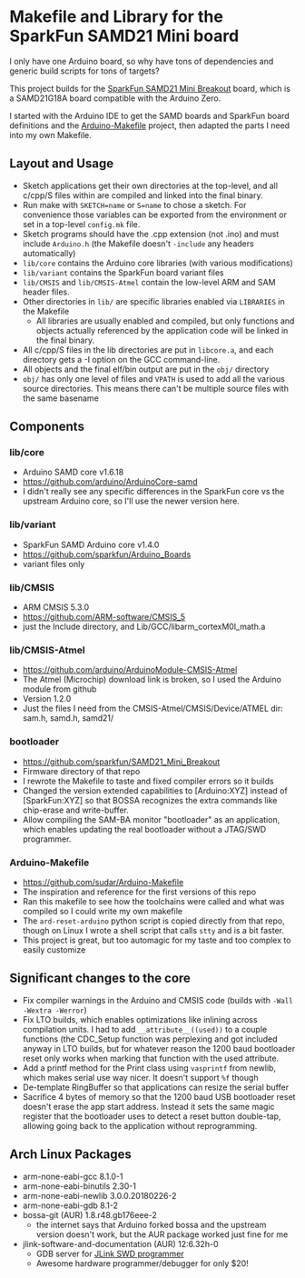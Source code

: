 # Makefile and Library for the SparkFun SAMD21 Mini board

I only have one Arduino board, so why have tons of dependencies and generic
build scripts for tons of targets?

This project builds for the [SparkFun SAMD21 Mini Breakout](https://www.sparkfun.com/products/13664)
board, which is a SAMD21G18A board compatible with the Arduino Zero.

I started with the Arduino IDE to get the SAMD boards and SparkFun board
definitions and the [Arduino-Makefile](https://github.com/sudar/Arduino-Makefile)
project, then adapted the parts I need into my own Makefile.

## Layout and Usage
- Sketch applications get their own directories at the top-level, and all
  c/cpp/S files within are compiled and linked into the final binary.
- Run make with `SKETCH=name` or `S=name` to chose a sketch. For convenience
  those variables can be exported from the environment or set in a top-level
  `config.mk` file.
- Sketch programs should have the .cpp extension (not .ino) and must include
  `Arduino.h` (the Makefile doesn't `-include` any headers automatically)
- `lib/core` contains the Arduino core libraries (with various modifications)
- `lib/variant` contains the SparkFun board variant files
- `lib/CMSIS` and `lib/CMSIS-Atmel` contain the low-level ARM and SAM header files.
- Other directories in `lib/` are specific libraries enabled via `LIBRARIES` in
  the Makefile
  - All libraries are usually enabled and compiled, but only functions and
    objects actually
    referenced by the application code will be linked in the final binary.
- All c/cpp/S files in the lib directories are put in `libcore.a`, and each
  directory gets a -I option on the GCC command-line.
- All objects and the final elf/bin output are put in the `obj/` directory
- `obj/` has only one level of files and `VPATH` is used to add all the various
  source directories. This means there can't be multiple source files with the
  same basename

## Components

### lib/core
- Arduino SAMD core v1.6.18
- https://github.com/arduino/ArduinoCore-samd
- I didn't really see any specific differences in the SparkFun core vs the
  upstream Arduino core, so I'll use the newer version here.

### lib/variant
- SparkFun SAMD Arduino core v1.4.0
- https://github.com/sparkfun/Arduino_Boards
- variant files only

### lib/CMSIS
- ARM CMSIS 5.3.0
- https://github.com/ARM-software/CMSIS_5
- just the Include directory, and Lib/GCC/libarm_cortexM0l_math.a

### lib/CMSIS-Atmel
- https://github.com/arduino/ArduinoModule-CMSIS-Atmel
- The Atmel (Microchip) download link is broken, so I used the Arduino module
  from github
- Version 1.2.0
- Just the files I need from the CMSIS-Atmel/CMSIS/Device/ATMEL dir:
  sam.h, samd.h, samd21/

### bootloader
- https://github.com/sparkfun/SAMD21_Mini_Breakout
- Firmware directory of that repo
- I rewrote the Makefile to taste and fixed compiler errors so it builds
- Changed the version extended capabilities to [Arduino:XYZ] instead of
  [SparkFun:XYZ] so that BOSSA recognizes the extra commands like chip-erase
  and write-buffer.
- Allow compiling the SAM-BA monitor "bootloader" as an application, which
  enables updating the real bootloader without a JTAG/SWD programmer.

### Arduino-Makefile
- https://github.com/sudar/Arduino-Makefile
- The inspiration and reference for the first versions of this repo
- Ran this makefile to see how the toolchains were called and what was
  compiled so I could write my own makefile
- The `ard-reset-arduino` python script is copied directly from that repo,
  though on Linux I wrote a shell script that calls `stty` and is a bit faster.
- This project is great, but too automagic for my taste and too complex to
  easily customize

## Significant changes to the core
- Fix compiler warnings in the Arduino and CMSIS code (builds with `-Wall -Wextra -Werror`)
- Fix LTO builds, which enables optimizations like inlining across compilation
  units.  I had to add `__attribute__((used))` to a couple functions (the
  CDC_Setup function was perplexing and got included anyway in LTO builds, but
  for whatever reason the 1200 baud bootloader reset only works when marking
  that function with the used attribute.
- Add a printf method for the Print class using `vasprintf` from newlib,
  which makes serial use way nicer. It doesn't support `%f` though
- De-template RingBuffer so that applications can resize the serial buffer
- Sacrifice 4 bytes of memory so that the 1200 baud USB bootloader reset doesn't
  erase the app start address. Instead it sets the same magic register that the
  bootloader uses to detect a reset button double-tap, allowing going back to
  the application without reprogramming.

## Arch Linux Packages
- arm-none-eabi-gcc       8.1.0-1
- arm-none-eabi-binutils  2.30-1
- arm-none-eabi-newlib    3.0.0.20180226-2
- arm-none-eabi-gdb       8.1-2
- bossa-git (AUR)         1.8.r48.gb176eee-2
  - the internet says that Arduino forked bossa and the upstream version
    doesn't work, but the AUR package worked just fine for me
- jlink-software-and-documentation (AUR) 12:6.32h-0
  - GDB server for [JLink SWD programmer](https://www.segger.com/products/debug-probes/j-link/models/j-link-edu-mini/)
  - Awesome hardware programmer/debugger for only $20!
